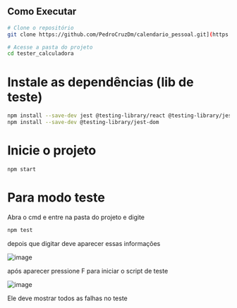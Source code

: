## Como Executar

```bash
# Clone o repositório
git clone https://github.com/PedroCruzDm/calendario_pessoal.git](https://github.com/PedroCruzDm/tester_calculadora.git

# Acesse a pasta do projeto
cd tester_calculadora
```

# Instale as dependências (lib de teste)
```bash
npm install --save-dev jest @testing-library/react @testing-library/jest-dom
npm install --save-dev @testing-library/jest-dom
```

# Inicie o projeto
```bash
npm start
```

# Para modo teste
Abra o cmd e entre na pasta do projeto e digite
```bash
npm test
```
depois que digitar deve aparecer essas informações

![image](https://github.com/user-attachments/assets/6731e397-ce5e-4f5a-b0d6-8ec78a908892)

após aparecer pressione F para iniciar o script de teste

![image](https://github.com/user-attachments/assets/906eb795-fb52-40d0-a5b3-2f46d556505a)

Ele deve mostrar todos as falhas no teste

